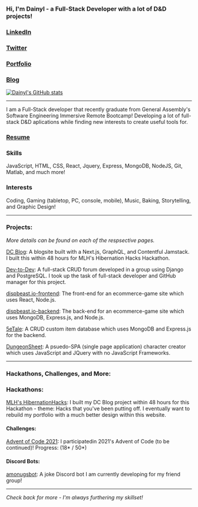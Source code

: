 ### Hi, I'm Dainyl - a Full-Stack Developer with a lot of D&D projects!

### [LinkedIn](https://www.linkedin.com/in/dainylcua/)

### [Twitter](twitter.com/dainylcua)

### [Portfolio](https://dainylcua.netlify.app/)

### [Blog](https://dc-blog-omega.vercel.app/)

[![Dainyl's GitHub stats](https://github-readme-stats.vercel.app/api?username=dainylcua&theme=great-gatsby&show_icons=true)](https://github.com/anuraghazra/github-readme-stats)

---
I am a Full-Stack developer that recently graduate from General Assembly's Software Engineering Immersive Remote Bootcamp! Developing a lot of full-stack D&D aplications while finding new interests to create useful tools for. 

### [Resume](https://github.com/dainylcua/dc-resume/raw/main/Dainyl%20Cua%20-%20Tech%20Resume%20General.pdf)

### Skills
JavaScript, HTML, CSS, React, Jquery, Express, MongoDB, NodeJS, Git, Matlab, and much more!

### Interests
Coding, Gaming (tabletop, PC, console, mobile), Music, Baking, Storytelling, and Graphic Design!

---
### Projects:

_More details can be found on each of the respsective pages._

[DC Blog](https://github.com/dainylcua/dc-blog): A blogsite built with a Next.js, GraphQL, and Contentful Jamstack. I built this within 48 hours for MLH's Hibernation Hacks Hackathon.

[Dev-to-Dev](https://github.com/dainylcua/dev-to-dev): A full-stack CRUD forum developed in a group using Django and PostgreSQL. I took up the task of full-stack developer and GitHub manager for this project.

[dispbeast.io-frontend](https://github.com/dainylcua/dispbeast.io-frontend): The front-end for an ecommerce-game site which uses React, Node.js.

[dispbeast.io-backend](https://github.com/dainylcua/dispbeast.io-backend): The back-end for an ecommerce-game site which uses MongoDB, Express.js, and Node.js.

[5eTale](https://github.com/dainylcua/5eTale): A CRUD custom item database which uses MongoDB and Express.js for the backend.

[DungeonSheet](https://github.com/dainylcua/dungeon-sheet): A psuedo-SPA (single page application) character creator which uses JavaScript and JQuery with no JavaScript Frameworks.

---

### Hackathons, Challenges, and More:

### Hackathons:

[MLH's HibernationHacks](https://organize.mlh.io/participants/events/7795-hibernationhacks): I built my DC Blog project within 48 hours for this Hackathon - theme: Hacks that you've been putting off. I eventually want to rebuild my portfolio with a much better design within this website.

#### Challenges:

[Advent of Code 2021](https://github.com/dainylcua/dc-advent-2021): I participatedin 2021's Advent of Code (to be continued)! Progress: (18* / 50*)

#### Discord Bots:

[amonugsbot](https://github.com/dainylcua/amongusbot): A joke Discord bot I am currently developing for my friend group!

---
_Check back for more - I'm always furthering my skillset!_
